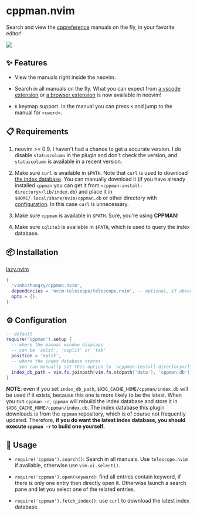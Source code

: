 # cppman.nvim

Search and view the [cppreference](https://en.cppreference.com/) manuals on the fly, in your favorite editor!

<img src="https://user-images.githubusercontent.com/98312435/256980587-be86148a-1e35-4b2a-85d0-f905782746ab.gif" />

## ✨ Features

* View the manuals right inside the neovim.

* Search in all manuals on the fly. What you can expect from [a vscode extension](https://github.com/Guyutongxue/VSC_CppReference) or [a browser extension](https://github.com/huhu/cpp-search-extension) is now available in neovim!

* `K` keymap support. In the manual you can press `K` and jump to the manual for `<cword>`.

## 📋 Requirements

1. neovim >= 0.9. I haven't had a chance to get a accurate version. I do disable `statuscolumn` in the plugin and don't check the version, and `statuscolumn` is available in a recent version.

2. Make sure `curl` is available in `$PATH`. Note that `curl` is used to download [the index database](https://raw.githubusercontent.com/aitjcize/cppman/master/cppman/lib/index.db). You can manually download it (if you have already installed `cppman` you can get it from `<cppman-install-directory>/lib/index.db`) and place it in `$HOME/.local/share/nvim/cppman.db` or other directory with [configuration](#Configuration). In this case `curl` is unnecessary.

3. Make sure `cppman` is available in `$PATH`. Sure, you're using **CPPMAN**!

4. Make sure `sqlite3` is available in `$PATH`, which is used to query the index database.

## 📦 Installation

[lazy.nvim](https://github.com/folke/lazy.nvim)
```lua
{
  'v1nh1shungry/cppman.nvim',
  dependencies = 'nvim-telescope/telescope.nvim', -- optional, if absent `vim.ui.select()` will be used
  opts = {},
}
```

## ⚙️ Configuration

```lua
-- default
require('cppman').setup {
  -- where the manual window displays
  -- can be 'split', 'vsplit' or 'tab'
  position = 'split',
  -- where the index database stores
  -- you can manually set this option to `<cppman-install-directory>/lib/index.db` to avoid downloading
  index_db_path = vim.fs.joinpath(vim.fn.stdpath('data'), 'cppman.db'),
}
```

**NOTE**: even if you set `index_db_path`, `$XDG_CACHE_HOME/cppman/index.db` will be used if it exists, because this one is more likely to be the latest. When you run `cppman -r`, `cppman` will rebuild the index database and store it in `$XDG_CACHE_HOME/cppman/index.db`. The index database this plugin downloads is from the `cppman` repository, which is of course not frequently updated. Therefore, **if you do want the latest index database, you should execute `cppman -r` to build one yourself.**

## 🚀 Usage

* `require('cppman').search()`: Search in all manuals. Use `telescope.nvim` if available, otherwise use `vim.ui.select()`.

* `require('cppman').open(keyword)`: find all entries contain keyword, if there is only one entry then directly open it. Otherwise launch a search pane and let you select one of the related entries.

* `require('cppman').fetch_index()`: use `curl` to download the latest index database.
